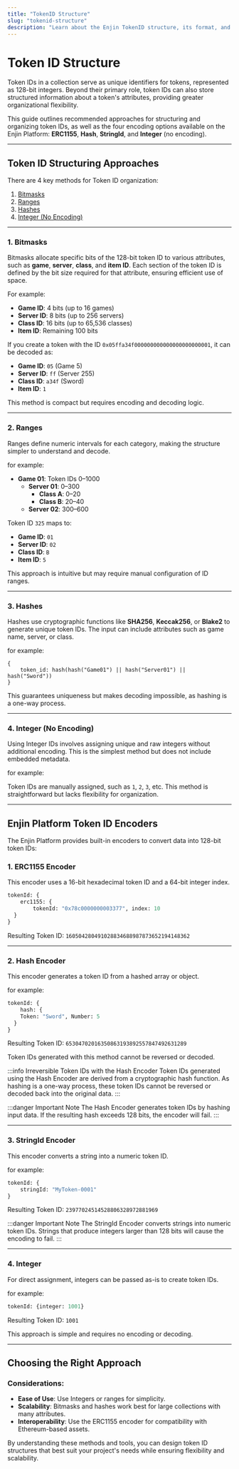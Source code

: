 ```yaml
---
title: "TokenID Structure"
slug: "tokenid-structure"
description: "Learn about the Enjin TokenID structure, its format, and how to utilize it effectively to create and manage blockchain-based assets in your projects."
---
```

# Token ID Structure

Token IDs in a collection serve as unique identifiers for tokens, represented as 128-bit integers. Beyond their primary role, token IDs can also store structured information about a token's attributes, providing greater organizational flexibility. 

This guide outlines recommended approaches for structuring and organizing token IDs, as well as the four encoding options available on the Enjin Platform: **ERC1155**, **Hash**, **StringId**, and **Integer** (no encoding).

***

## Token ID Structuring Approaches

There are 4 key methods for Token ID organization:

1. [Bitmasks](#1-bitmasks)
2. [Ranges](#2-ranges)
3. [Hashes](#3-hashes)
4. [Integer (No Encoding)](#4-integer-no-encoding)

***

### 1. **Bitmasks**

Bitmasks allocate specific bits of the 128-bit token ID to various attributes, such as **game**, **server**, **class**, and **item ID**. Each section of the token ID is defined by the bit size required for that attribute, ensuring efficient use of space. 

For example:

- **Game ID**: 4 bits (up to 16 games)  
- **Server ID**: 8 bits (up to 256 servers)  
- **Class ID**: 16 bits (up to 65,536 classes)  
- **Item ID**: Remaining 100 bits  

If you create a token with the ID `0x05ffa34f000000000000000000000001`, it can be decoded as:  

- **Game ID**: `05` (Game 5)  
- **Server ID**: `ff` (Server 255)  
- **Class ID**: `a34f` (Sword)  
- **Item ID**: `1`

This method is compact but requires encoding and decoding logic.

***

### 2. **Ranges**

Ranges define numeric intervals for each category, making the structure simpler to understand and decode. 

for example:

- **Game 01**: Token IDs 0–1000  
  - **Server 01**: 0–300  
    - **Class A**: 0–20  
    - **Class B**: 20–40  
  - **Server 02**: 300–600  

Token ID `325` maps to:  

- **Game ID**: `01`  
- **Server ID**: `02`  
- **Class ID**: `B`  
- **Item ID**: `5`  

This approach is intuitive but may require manual configuration of ID ranges.

***

### 3. **Hashes**

Hashes use cryptographic functions like **SHA256**, **Keccak256**, or **Blake2** to generate unique token IDs. The input can include attributes such as game name, server, or class.

for example:

```
{
    token_id: hash(hash("Game01") || hash("Server01") || hash("Sword"))
}
```

This guarantees uniqueness but makes decoding impossible, as hashing is a one-way process.

***

### 4. **Integer (No Encoding)**

Using Integer IDs involves assigning unique and raw integers without additional encoding. This is the simplest method but does not include embedded metadata.

for example:

Token IDs are manually assigned, such as `1`, `2`, `3`, etc. This method is straightforward but lacks flexibility for organization.

***

## Enjin Platform Token ID Encoders

The Enjin Platform provides built-in encoders to convert data into 128-bit token IDs:

### 1. **ERC1155 Encoder**

This encoder uses a 16-bit hexadecimal token ID and a 64-bit integer index.

```graphql
tokenId: {
	erc1155: {
		tokenId: "0x78c0000000003377", index: 10
  }
}
```

Resulting Token ID: `160504280491028834688987873652194148362`

***

### 2. **Hash Encoder**

This encoder generates a token ID from a hashed array or object.

for example:

```graphql
tokenId: {
	hash: {
  	Token: "Sword", Number: 5
  }
}
```

Resulting Token ID: `65304702016350863193892557847492631289`

Token IDs generated with this method cannot be reversed or decoded.

:::info Irreversible Token IDs with the Hash Encoder
Token IDs generated using the Hash Encoder are derived from a cryptographic hash function. As hashing is a one-way process, these token IDs cannot be reversed or decoded back into the original data.
:::

:::danger Important Note
The Hash Encoder generates token IDs by hashing input data. If the resulting hash exceeds 128 bits, the encoder will fail.
:::

***

### 3. **StringId Encoder**

This encoder converts a string into a numeric token ID.

for example:

```graphql
tokenId: {
	stringId: "MyToken-0001"
}
```

Resulting Token ID: `23977024514528806328972881969`

:::danger Important Note
The StringId Encoder converts strings into numeric token IDs. Strings that produce integers larger than 128 bits will cause the encoding to fail.
:::

***

### 4. **Integer**

For direct assignment, integers can be passed as-is to create token IDs.

for example:

```graphql
tokenId: {integer: 1001}
```

Resulting Token ID: `1001`

This approach is simple and requires no encoding or decoding.

***

## Choosing the Right Approach

### Considerations:

- **Ease of Use**: Use Integers or ranges for simplicity.  
- **Scalability**: Bitmasks and hashes work best for large collections with many attributes.  
- **Interoperability**: Use the ERC1155 encoder for compatibility with Ethereum-based assets.

By understanding these methods and tools, you can design token ID structures that best suit your project's needs while ensuring flexibility and scalability.
